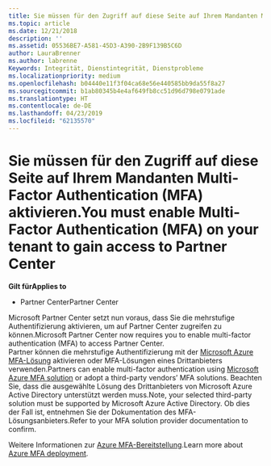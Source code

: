 ```yaml
---
title: Sie müssen für den Zugriff auf diese Seite auf Ihrem Mandanten Multi-Factor Authentication (MFA) aktivieren. | Partner Center
ms.topic: article
ms.date: 12/21/2018
description: ''
ms.assetid: 05536BE7-A581-45D3-A390-2B9F139B5C6D
author: LauraBrenner
ms.author: labrenne
Keywords: Integrität, Dienstintegrität, Dienstprobleme
ms.localizationpriority: medium
ms.openlocfilehash: b04440e11f3f04ca68e56e440585bb9da55f8a27
ms.sourcegitcommit: b1ab80345b4e4af649fb8cc51d96d798e0791ade
ms.translationtype: HT
ms.contentlocale: de-DE
ms.lasthandoff: 04/23/2019
ms.locfileid: "62135570"
---
```

# <a name="you-must-enable-multi-factor-authentication-mfa-on-your-tenant-to-gain-access-to-partner-center"></a><span data-ttu-id="cd450-103">Sie müssen für den Zugriff auf diese Seite auf Ihrem Mandanten Multi-Factor Authentication (MFA) aktivieren.</span><span class="sxs-lookup"><span data-stu-id="cd450-103">You must enable Multi-Factor Authentication (MFA) on your tenant to gain access to Partner Center</span></span>

<span data-ttu-id="cd450-104">**Gilt für**</span><span class="sxs-lookup"><span data-stu-id="cd450-104">**Applies to**</span></span>

- <span data-ttu-id="cd450-105">Partner Center</span><span class="sxs-lookup"><span data-stu-id="cd450-105">Partner Center</span></span>


<span data-ttu-id="cd450-106">Microsoft Partner Center setzt nun voraus, dass Sie die mehrstufige Authentifizierung aktivieren, um auf Partner Center zugreifen zu können.</span><span class="sxs-lookup"><span data-stu-id="cd450-106">Microsoft Partner Center now requires you to enable multi-factor authentication (MFA) to access Partner Center.</span></span>  
<span data-ttu-id="cd450-107">Partner können die mehrstufige Authentifizierung mit der [Microsoft Azure MFA-Lösung](https://docs.microsoft.com/en-us/azure/active-directory/authentication/concept-mfa-howitworks) aktivieren oder MFA-Lösungen eines Drittanbieters verwenden.</span><span class="sxs-lookup"><span data-stu-id="cd450-107">Partners can enable multi-factor authentication using [Microsoft Azure MFA solution](https://docs.microsoft.com/en-us/azure/active-directory/authentication/concept-mfa-howitworks) or adopt a third-party vendors’ MFA solutions.</span></span> <span data-ttu-id="cd450-108">Beachten Sie, dass die ausgewählte Lösung des Drittanbieters von Microsoft Azure Active Directory unterstützt werden muss.</span><span class="sxs-lookup"><span data-stu-id="cd450-108">Note, your selected third-party solution must be supported by Microsoft Azure Active Directory.</span></span> <span data-ttu-id="cd450-109">Ob dies der Fall ist, entnehmen Sie der Dokumentation des MFA-Lösungsanbieters.</span><span class="sxs-lookup"><span data-stu-id="cd450-109">Refer to your MFA solution provider documentation to confirm.</span></span> 

<span data-ttu-id="cd450-110">Weitere Informationen zur [Azure MFA-Bereitstellung](https://docs.microsoft.com/en-us/azure/active-directory/authentication/howto-mfa-getstarted).</span><span class="sxs-lookup"><span data-stu-id="cd450-110">Learn more about [Azure MFA deployment](https://docs.microsoft.com/en-us/azure/active-directory/authentication/howto-mfa-getstarted).</span></span> 
 
